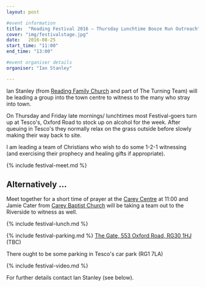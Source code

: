 ```yaml
---
layout: post

#event information
title:  "Reading Festival 2016 – Thursday Lunchtime Booze Run Outreach"
cover: "img/festivalstage.jpg"
date:   2016-08-25
start_time: "11:00"
end_time: "13:00"

#event organiser details
organiser: "Ian Stanley"

---
```


Ian Stanley (from [Reading Family Church](http://www.readingfamilychurch.org.uk) and part of The Turning Team) will be leading a group into the town centre to witness to the many who stray into town.

On Thursday and Friday late mornings/ lunchtimes most Festival-goers turn up at Tesco's, Oxford Road to stock up on alcohol for the week. After queuing in Tesco's they normally relax on the grass outside before slowly making their way back to site.

I am leading a team of Christians who wish to do some 1-2-1 witnessing (and exercising their prophecy and healing gifts if appropriate).

{% include festival-meet.md %}

## Alternatively ...
Meet together for a short time of prayer at the [Carey Centre](http://www.careybaptistchurch.org.uk/about/contact/) at 11:00 and Jamie Cater from [Carey Baptist Church](http://www.careybaptistchurch.org.uk) will be taking a team out to the Riverside to witness as well.

{% include festival-lunch.md %}

{% include festival-parking.md %}
[The Gate, 553 Oxford Road, RG30 1HJ](http://www.thegate.uk.com/contact/) (TBC)

There ought to be some parking in Tesco's car park (RG1 7LA)

{% include festival-video.md %}

For further details contact Ian Stanley (see below).
